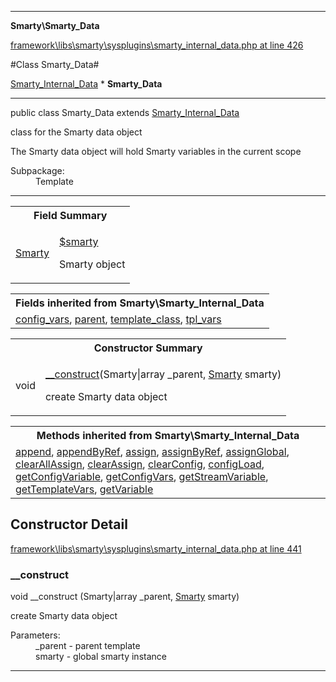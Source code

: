 

- - -

**Smarty\Smarty_Data**


<a href="https://github.com/JeyDotC/Hirudo/blob/master/framework/libs/smarty/sysplugins/smarty_internal_data.php#L426" >framework\libs\smarty\sysplugins\smarty_internal_data.php at line 426</a>

#Class Smarty_Data#

<a href="">Smarty_Internal_Data</a>
    * **Smarty_Data**




- - -

<p class="signature"><span class='k'>public  class</span> <span class='nx'>Smarty_Data</span>
extends <a href="">Smarty_Internal_Data</a>

</p>

<div class="comment" id="overview_description"><p>class for the Smarty data object</p><p>The Smarty data object will hold Smarty variables in the current scope</p></div>

<dl>
<dt>Subpackage:</dt>
<dd>Template</dd>
</dl>


- - -



<table id="summary_field">
<tr><th colspan="2">Field Summary</th></tr>
<tr>
<td><span class='k'></span> <span class='nx'><a href='https://github.com/JeyDotC/Hirudo-docs/blob/master/smarty/Smarty'>Smarty</a></span></td>
<td class="description"><p class="name" ><a href="#smarty"> $smarty</a>
                                </p><p class="description">Smarty object</p></td>
</tr>
</table>

<table class="inherit">
<tr><th colspan="2">Fields inherited from Smarty\Smarty_Internal_Data</th></tr>
<tr><td><a href="">config_vars</a>, <a href="">parent</a>, <a href="">template_class</a>, <a href="">tpl_vars</a></td></tr></table>

<table id="summary_constructor">
<tr><th colspan="2">Constructor Summary</th></tr>
<tr>
<td><span class='k'></span> <span class='nx'>void</span></td>
<td class="description"><p class="name"><a href="#__construct">__construct</a>(Smarty|array _parent, <a href="https://github.com/JeyDotC/Hirudo/blob/master/smarty/Smarty.md">Smarty</a> smarty)</p><p class="description">create Smarty data object</p></td>
</tr>
</table>

<table class="inherit">
<tr><th colspan="2">Methods inherited from Smarty\Smarty_Internal_Data</th></tr>
<tr><td><a href="">append</a>, <a href="">appendByRef</a>, <a href="">assign</a>, <a href="">assignByRef</a>, <a href="">assignGlobal</a>, <a href="">clearAllAssign</a>, <a href="">clearAssign</a>, <a href="">clearConfig</a>, <a href="">configLoad</a>, <a href="">getConfigVariable</a>, <a href="">getConfigVars</a>, <a href="">getStreamVariable</a>, <a href="">getTemplateVars</a>, <a href="">getVariable</a></td></tr></table>

<h2 id="detail_method">Constructor Detail</h2>

<a href="https://github.com/JeyDotC/Hirudo/blob/master/framework/libs/smarty/sysplugins/smarty_internal_data.php#L441" >framework\libs\smarty\sysplugins\smarty_internal_data.php at line 441</a>

<h3 id="__construct">__construct</h3>
<span class='k'></span> <span class='nx'>void</span> <span class='nf'>__construct</span> (Smarty|array _parent, <a href="https://github.com/JeyDotC/Hirudo/blob/master/smarty/Smarty.md">Smarty</a> smarty)

<div class="details">
<p>create Smarty data object</p><dl>
<dt>Parameters:</dt>
<dd>_parent - parent template</dd>
<dd>smarty - global smarty instance</dd>
</dl>

</div>

- - -

